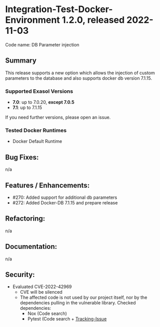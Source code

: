 # Integration-Test-Docker-Environment 1.2.0, released 2022-11-03

Code name: DB Parameter injection

## Summary

This release supports a new option which allows the injection of custom parameters to the database and also supports docker db version 7.1.15.

### Supported Exasol Versions

* **7.0**: up to 7.0.20, **except 7.0.5**
* **7.1**: up to 7.1.15

If you need further versions, please open an issue.

### Tested Docker Runtimes

- Docker Default Runtime

## Bug Fixes:

n/a

## Features / Enhancements:

 - #270: Added support for additional db parameters
 - #272: Added Docker-DB 7.1.15 and prepare release

## Refactoring:

n/a

## Documentation:

n/a

## Security:

- Evaluated CVE-2022-42969
    - CVE will be silenced
    - The affected code is not used by our project itself, nor by the dependencies pulling in the vulnerable
      library.
      Checked dependencies:
        * Nox (Code search)
        * Pytest (Code search + [Tracking-Issue](https://github.com/pytest-dev/pytest/issues/10392)

